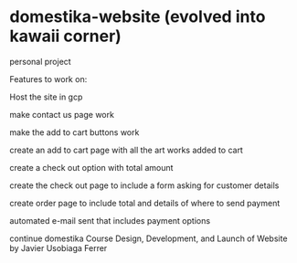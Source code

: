 # domestika-website (evolved into kawaii corner)
personal project

Features to work on:

Host the site in gcp

make contact us page work

make the add to cart buttons work

create an add to cart page with all the art works added to cart

create a check out option with total amount

create the check out page to include a form asking for customer details

create order page to include total and details of where to send payment

automated e-mail sent that includes payment options




continue domestika Course Design, Development, and Launch of Website 
by Javier Usobiaga Ferrer

